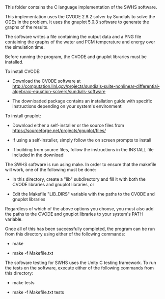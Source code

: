 This folder contains the C language implementation of the SWHS software.

This implementation uses the CVODE 2.8.2 solver by Sundials to solve the ODEs in the problem.
It uses the gnuplot 5.0.3 software to generate the graphs of the results.

The software writes a file containing the output data and a PNG file containing the graphs of the water and PCM temperature and energy over the simulation time.

Before running the program, the CVODE and gnuplot libraries must be installed.

To install CVODE:

- Download the CVODE software at http://computation.llnl.gov/projects/sundials-suite-nonlinear-differential-algebraic-equation-solvers/sundials-software

- The downloaded package contains an installation guide with specific instructions depending on your system's environment

To install gnuplot:

- Download either a self-installer or the source files from https://sourceforge.net/projects/gnuplot/files/

- If using a self-installer, simply follow the on screen prompts to install

- If building from source files, follow the instructions in the INSTALL file included in the download

The SWHS software is run using make. In order to ensure that the makefile will work, one of the following must be done:

- In this directory, create a "lib" subdirectory and fill it with both the CVODE libraries and gnuplot libraries, or

- Edit the Makefile "LIB_DIRS" variable with the paths to the CVODE and gnuplot libraries

Regardless of which of the above options you choose, you must also add the paths to the CVODE and gnuplot libraries to your system's PATH variable.

Once all of this has been successfully completed, the program can be run from this directory using either of the following commands:

- make

- make -f Makefile.txt

The software testing for SWHS uses the Unity C testing framework. To run the tests on the software, execute either of the following commands from this directory:

- make tests

- make -f Makefile.txt tests